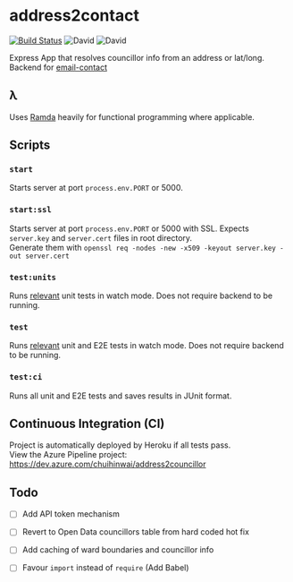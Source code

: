 # address2contact
[![Build Status](https://dev.azure.com/chuihinwai/address2councillor/_apis/build/status/chuihinwai.address2contact?branchName=master)](https://dev.azure.com/chuihinwai/address2councillor/_build/latest?definitionId=1&branchName=master)
![David](https://img.shields.io/david/chuihinwai/address2contact.svg)
![David](https://img.shields.io/david/dev/chuihinwai/address2contact.svg)

Express App that resolves councillor info from an address or lat/long. Backend for [email-contact](https://github.com/EdmondChuiHW/email-contact)

## λ
Uses [Ramda](https://ramdajs.com/) heavily for functional programming where applicable.

## Scripts
### `start`
Starts server at port `process.env.PORT` or 5000.

### `start:ssl`
Starts server at port `process.env.PORT` or 5000 with SSL. Expects `server.key` and `server.cert` files in root directory.  
Generate them with `openssl req -nodes -new -x509 -keyout server.key -out server.cert`

### `test:units`
Runs [relevant](https://jestjs.io/docs/en/cli#watch) unit tests in watch mode. Does not require backend to be running.

### `test`
Runs [relevant](https://jestjs.io/docs/en/cli#watch) unit and E2E tests in watch mode. Does not require backend to be running.

### `test:ci`
Runs all unit and E2E tests and saves results in JUnit format.

## Continuous Integration (CI)
Project is automatically deployed by Heroku if all tests pass.  
View the Azure Pipeline project: https://dev.azure.com/chuihinwai/address2councillor

## Todo
- [ ] Add API token mechanism
- [ ] Revert to Open Data councillors table from hard coded hot fix
- [ ] Add caching of ward boundaries and councillor info
- [ ] Favour `import` instead of `require` (Add Babel)

